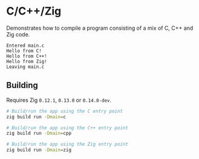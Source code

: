 <!--
SPDX-FileCopyrightText: NONE
SPDX-License-Identifier: CC0-1.0
-->

# C/C++/Zig

Demonstrates how to compile a program consisting of a mix of C, C++ and Zig code.

```
Entered main.c
Hello from C!
Hello from C++!
Hello from Zig!
Leaving main.c
```

## Building

Requires Zig `0.12.1`, `0.13.0` or `0.14.0-dev`.

```sh
# Build/run the app using the C entry point
zig build run -Dmain=c

# Build/run the app using the C++ entry point
zig build run -Dmain=cpp

# Build/run the app using the Zig entry point
zig build run -Dmain=zig
```
